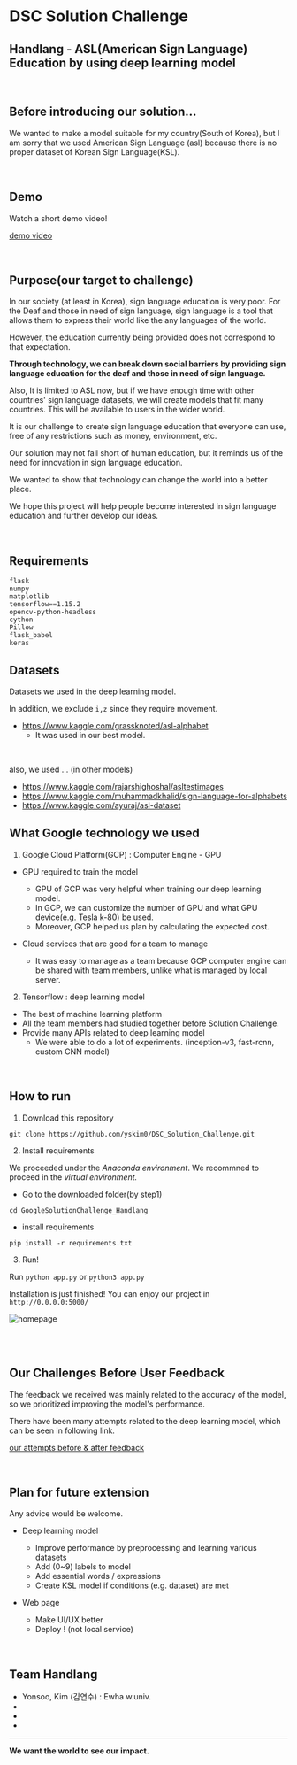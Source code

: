 # DSC Solution Challenge

## Handlang - ASL(American Sign Language) Education by using deep learning model

<br>


## Before introducing our solution...


We wanted to make a model suitable for my country(South of Korea), but I am sorry that we used American Sign Language (asl) because there is no proper dataset of Korean Sign Language(KSL).

<br>

## Demo

Watch a short demo video!

[demo video](https://youtu.be/LaTwFHh8_48)

<br>

## Purpose(our target to challenge)

In our society (at least in Korea), sign language education is very poor.
For the Deaf and those in need of sign language, sign language is a tool that allows them to express their world like the any languages of the world.


However, the education currently being provided does not correspond to that expectation.

**Through technology, we can break down social barriers by providing sign language education for the deaf and those in need of sign language.**

Also, It is limited to ASL now, but if we have enough time with other countries' sign language datasets, we will create models that fit many countries. This will be available to users in the wider world.

It is our challenge to create sign language education that everyone can use, free of any restrictions such as money, environment, etc.

Our solution may not fall short of human education, but it reminds us of the need for innovation in sign language education.

We wanted to show that technology can change the world into a better place.

We hope this project will help people become interested in sign language education and further develop our ideas.

<br>

## Requirements

```
flask
numpy
matplotlib
tensorflow==1.15.2
opencv-python-headless
cython
Pillow
flask_babel
keras
```

## Datasets

Datasets we used in the deep learning model.

In addition, we exclude `i,z` since they require movement.

- https://www.kaggle.com/grassknoted/asl-alphabet
    - It was used in our best model.

<br>

also, we used ... (in other models)
- https://www.kaggle.com/rajarshighoshal/asltestimages
- https://www.kaggle.com/muhammadkhalid/sign-language-for-alphabets
- https://www.kaggle.com/ayuraj/asl-dataset


## What Google technology we used

1. Google Cloud Platform(GCP)
: Computer Engine - GPU

- GPU required to train the model
    - GPU of GCP was very helpful when training our deep learning model.
    - In GCP, we can customize the number of GPU and what GPU device(e.g. Tesla k-80) be used.
    - Moreover, GCP helped us plan by calculating the expected cost.


- Cloud services that are good for a team to manage
    - It was easy to manage as a team because GCP computer engine can be shared with team members, unlike what is managed by local server.

2. Tensorflow
: deep learning model

- The best of machine learning platform
- All the team members had studied together before Solution Challenge.
- Provide many APIs related to deep learning model
    - We were able to do a lot of experiments. (inception-v3, fast-rcnn, custom CNN model)

<br>

## How to run

1. Download this repository

`git clone https://github.com/yskim0/DSC_Solution_Challenge.git`

2. Install requirements

We proceeded under the *Anaconda environment*. We recommned to proceed in the *virtual environment.*

- Go to the downloaded folder(by step1)

`cd GoogleSolutionChallenge_Handlang`

- install requirements

`pip install -r requirements.txt`

3. Run!

Run `python app.py` or `python3 app.py`

Installation is just finished!
You can enjoy our project in `http://0.0.0.0:5000/`

![homepage](/img/homepage.png)


<br>

<br>


## Our Challenges Before User Feedback

The feedback we received was mainly related to the  accuracy of the model, so we prioritized improving the model's performance.

There have been many attempts related to the deep learning model, which can be seen in following link.

[our attempts before & after feedback](https://github.com/yskim0/GoogleSolutionChallenge_Handlang/blob/master/before_usr_feedback.md)

<br>

## Plan for future extension 

Any advice would be welcome.

- Deep learning model
    - Improve performance by preprocessing and learning various datasets
    - Add (0~9) labels to model
    - Add essential words / expressions
    - Create KSL model if conditions (e.g. dataset) are met

- Web page
    - Make UI/UX better
    - Deploy ! (not local service)


<br>

## Team Handlang

- Yonsoo, Kim (김연수) : Ewha w.univ.
- 
- 
- 


----

**We want the world to see our impact.**
